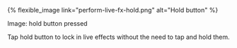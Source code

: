 ---
---

{% flexible_image link="perform-live-fx-hold.png" alt="Hold button" %}

Image: hold button pressed

Tap hold button to lock in live effects without the need to tap and hold them.